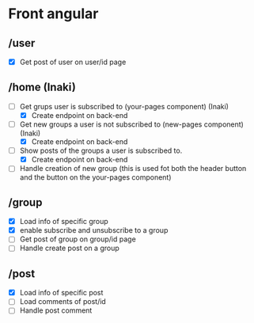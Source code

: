 # Front angular

## /user

- [x] Get post of user on user/id page

## /home (Inaki)

- [ ] Get grups user is subscribed to (your-pages component) (Inaki)
  - [x] Create endpoint on back-end
- [ ] Get new groups a user is not subscribed to (new-pages component) (Inaki)
  - [x] Create endpoint on back-end
- [ ] Show posts of the groups a user is subscribed to.
  - [x] Create endpoint on back-end
- [ ] Handle creation of new group (this is used fot both the header button and the button on the your-pages component)

## /group

- [x] Load info of specific group
- [x] enable subscribe and unsubscribe to a group
- [ ] Get post of group on group/id page
- [ ] Handle create post on a group

## /post

- [x] Load info of specific post
- [ ] Load comments of post/id
- [ ] Handle post comment
